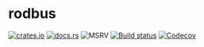 # rodbus

[![crates.io](https://img.shields.io/crates/v/rodbus.svg)](https://crates.io/crates/rodbus)
[![docs.rs](https://docs.rs/rodbus/badge.svg)](https://docs.rs/crate/rodbus)
![MSRV](https://img.shields.io/badge/rustc-1.39+-blue.svg)
[![Build status](https://github.com/automatak/rodbus/workflows/CI/badge.svg)](https://github.com/automatak/rodbus/actions)
[![Codecov](https://codecov.io/gh/automatak/rodbus/graph/badge.svg)](https://codecov.io/gh/automatak/rodbus)
